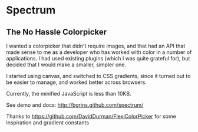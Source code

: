 # Spectrum
## The No Hassle Colorpicker

I wanted a colorpicker that didn't require images, and that had an API that made sense to me as a developer who has worked with color in a number of applications.  I had used existing plugins (which I was quite grateful for), but decided that I would make a smaller, simpler one.

I started using canvas, and switched to CSS gradients, since it turned out to be easier to manage, and worked better across browsers.

Currently, the minified JavaScript is less than 10KB.

See demo and docs: http://bgrins.github.com/spectrum/

Thanks to https://github.com/DavidDurman/FlexiColorPicker for some inspiration and gradient constants
